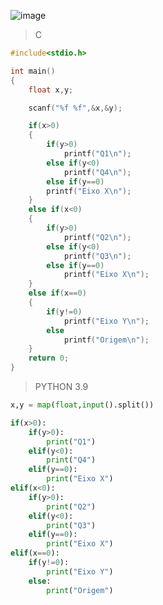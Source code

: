![image](https://github.com/lufffe/Beecrowd/assets/90646635/6102ce4c-8c0b-49b6-ac6c-614edcca9954)

>C
```C
#include<stdio.h>

int main()
{
	float x,y;

	scanf("%f %f",&x,&y);

	if(x>0)
	{
		if(y>0)
			printf("Q1\n");
		else if(y<0)
			printf("Q4\n");
		else if(y==0)
		printf("Eixo X\n");
	}
	else if(x<0)
	{
		if(y>0)
			printf("Q2\n");
		else if(y<0)
			printf("Q3\n");
		else if(y==0)
			printf("Eixo X\n");
	}
	else if(x==0)
	{
		if(y!=0)
			printf("Eixo Y\n");
		else
			printf("Origem\n");
	}
	return 0;
}
```

>PYTHON 3.9
```Python 3.9
x,y = map(float,input().split())

if(x>0):
	if(y>0):
		print("Q1")
	elif(y<0):
		print("Q4")
	elif(y==0):
		print("Eixo X")
elif(x<0):
	if(y>0):
		print("Q2")
	elif(y<0):
		print("Q3")
	elif(y==0):
		print("Eixo X")
elif(x==0):
	if(y!=0):
		print("Eixo Y")
	else:
		print("Origem")
```
